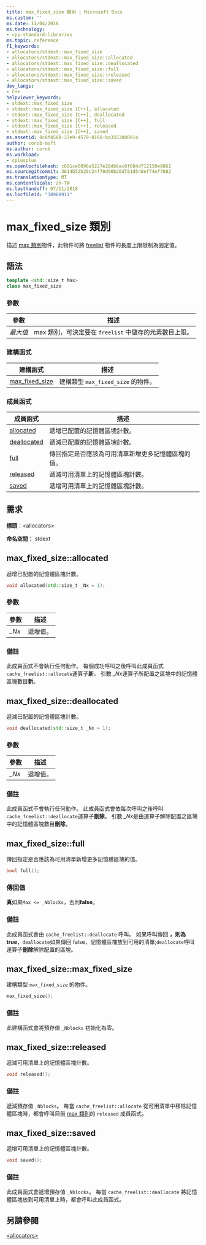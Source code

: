 ```yaml
---
title: max_fixed_size 類別 | Microsoft Docs
ms.custom: ''
ms.date: 11/04/2016
ms.technology:
- cpp-standard-libraries
ms.topic: reference
f1_keywords:
- allocators/stdext::max_fixed_size
- allocators/stdext::max_fixed_size::allocated
- allocators/stdext::max_fixed_size::deallocated
- allocators/stdext::max_fixed_size::full
- allocators/stdext::max_fixed_size::released
- allocators/stdext::max_fixed_size::saved
dev_langs:
- C++
helpviewer_keywords:
- stdext::max_fixed_size
- stdext::max_fixed_size [C++], allocated
- stdext::max_fixed_size [C++], deallocated
- stdext::max_fixed_size [C++], full
- stdext::max_fixed_size [C++], released
- stdext::max_fixed_size [C++], saved
ms.assetid: 8c8f4588-37e9-4579-8168-ba3553800914
author: corob-msft
ms.author: corob
ms.workload:
- cplusplus
ms.openlocfilehash: c691ce0896a5227e28db6ac8f684d712150e8861
ms.sourcegitcommit: 3614b52b28c24f70d90b20d781d548ef74ef7082
ms.translationtype: MT
ms.contentlocale: zh-TW
ms.lasthandoff: 07/11/2018
ms.locfileid: "38960911"
---
```

# <a name="maxfixedsize-class"></a>max_fixed_size 類別

描述 [max 類別](../standard-library/allocators-header.md)物件，此物件可將 [freelist](../standard-library/freelist-class.md) 物件的長度上限限制為固定值。

## <a name="syntax"></a>語法

```cpp
template <std::size_t Max>
class max_fixed_size
```

### <a name="parameters"></a>參數

|參數|描述|
|---------------|-----------------|
|*最大值*|max 類別，可決定要在 `freelist` 中儲存的元素數目上限。|

### <a name="constructors"></a>建構函式

|建構函式|描述|
|-|-|
|[max_fixed_size](#max_fixed_size)|建構類型 `max_fixed_size` 的物件。|

### <a name="member-functions"></a>成員函式

|成員函式|描述|
|-|-|
|[allocated](#allocated)|遞增已配置的記憶體區塊計數。|
|[deallocated](#deallocated)|遞減已配置的記憶體區塊計數。|
|[full](#full)|傳回指定是否應該為可用清單新增更多記憶體區塊的值。|
|[released](#released)|遞減可用清單上的記憶體區塊計數。|
|[saved](#saved)|遞增可用清單上的記憶體區塊計數。|

## <a name="requirements"></a>需求

**標頭︰**\<allocators>

**命名空間：** stdext

## <a name="allocated"></a>  max_fixed_size::allocated

遞增已配置的記憶體區塊計數。

```cpp
void allocated(std::size_t _Nx = 1);
```

### <a name="parameters"></a>參數

|參數|描述|
|---------------|-----------------|
|*_Nx*|遞增值。|

### <a name="remarks"></a>備註

此成員函式不會執行任何動作。 每個成功呼叫之後呼叫此成員函式`cache_freelist::allocate`運算子**新**。 引數 *_Nx*運算子所配置之區塊中的記憶體區塊數目**新**。

## <a name="deallocated"></a>  max_fixed_size::deallocated

遞減已配置的記憶體區塊計數。

```cpp
void deallocated(std::size_t _Nx = 1);
```

### <a name="parameters"></a>參數

|參數|描述|
|---------------|-----------------|
|*_Nx*|遞增值。|

### <a name="remarks"></a>備註

此成員函式不會執行任何動作。 此成員函式會依每次呼叫之後呼叫`cache_freelist::deallocate`運算子**刪除**。 引數 *_Nx*是由運算子解除配置之區塊中的記憶體區塊數目**刪除**。

## <a name="full"></a>  max_fixed_size::full

傳回指定是否應該為可用清單新增更多記憶體區塊的值。

```cpp
bool full();
```

### <a name="return-value"></a>傳回值

**真**如果`Max <= _Nblocks`，否則**false**。

### <a name="remarks"></a>備註

此成員函式會由 `cache_freelist::deallocate` 呼叫。 如果呼叫傳回 **，則為 true**，`deallocate`如果傳回 false，記憶體區塊放到可用的清單;`deallocate`呼叫運算子**刪除**解除配置的區塊。

## <a name="max_fixed_size"></a>  max_fixed_size::max_fixed_size

建構類型 `max_fixed_size` 的物件。

```cpp
max_fixed_size();
```

### <a name="remarks"></a>備註

此建構函式會將預存值 `_Nblocks` 初始化為零。

## <a name="released"></a>  max_fixed_size::released

遞減可用清單上的記憶體區塊計數。

```cpp
void released();
```

### <a name="remarks"></a>備註

遞減預存值 `_Nblocks`。 每當 `cache_freelist::allocate` 從可用清單中移除記憶體區塊時，都會呼叫目前 [max 類別](../standard-library/allocators-header.md)的 `released` 成員函式。

## <a name="saved"></a>  max_fixed_size::saved

遞增可用清單上的記憶體區塊計數。

```cpp
void saved();
```

### <a name="remarks"></a>備註

此成員函式會遞增預存值 `_Nblocks`。 每當 `cache_freelist::deallocate` 將記憶體區塊放到可用清單上時，都會呼叫此成員函式。

## <a name="see-also"></a>另請參閱

[\<allocators>](../standard-library/allocators-header.md)<br/>
